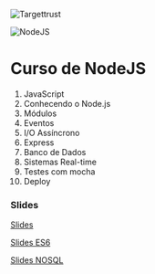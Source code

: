 
![Targettrust](http://www.targettrust.com.br/img/header-logo_v2.png)

![NodeJS](https://raw.githubusercontent.com/cerebrobr/adesivos/master/view/nodejs.png)


# Curso de NodeJS

1. JavaScript
2. Conhecendo o Node.js
3. Módulos
4. Eventos
5. I/O Assíncrono
6. Express
7. Banco de Dados
8. Sistemas Real-time
9. Testes com mocha
10. Deploy

### Slides

[Slides](http://cdn.rawgit.com/jacksonfdam/nodejs/master/slides.html#1)

[Slides ES6](http://cdn.rawgit.com/jacksonfdam/nodejs/master/slides-es6.html#1)

[Slides NOSQL](http://cdn.rawgit.com/jacksonfdam/nodejs/master/slides-nosql.html#1)

